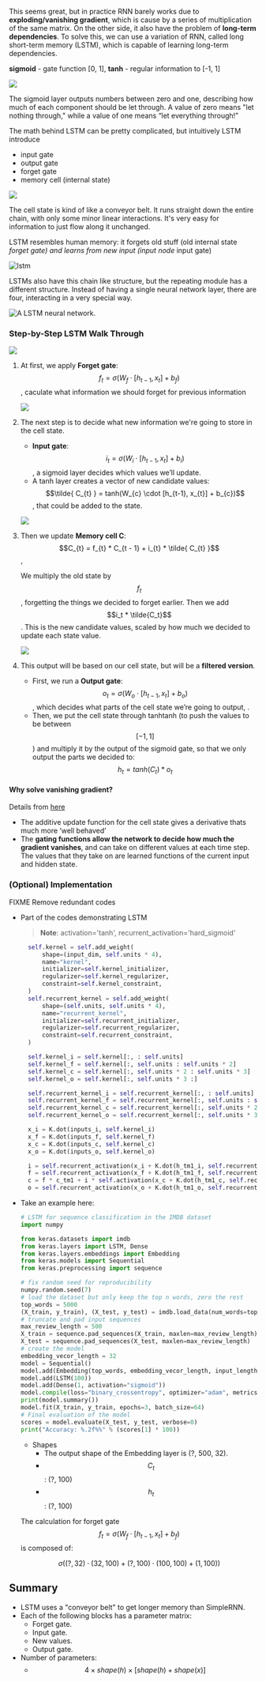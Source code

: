 This seems great, but in practice RNN barely works due to **exploding/vanishing gradient**, which is cause by a series of multiplication of the same matrix. On the other side, it also have the problem of **long-term dependencies**. To solve this, we can use a variation of RNN, called long short-term memory \(LSTM\), which is capable of learning long-term dependencies.

**sigmoid** - gate function \[0, 1\], **tanh** - regular information to \[-1, 1\]

![](../.gitbook/assets/LSTM3-gate.png)

The sigmoid layer outputs numbers between zero and one, describing how much of each component should be let through. A value of zero means "let nothing through," while a value of one means “let everything through!”

The math behind LSTM can be pretty complicated, but intuitively LSTM introduce

- input gate
- output gate
- forget gate
- memory cell \(internal state\)

![](../.gitbook/assets/LSTM3-C-line.png)

The cell state is kind of like a conveyor belt. It runs straight down the entire chain, with only some minor linear interactions. It's very easy for information to just flow along it unchanged.

LSTM resembles human memory: it forgets old stuff \(old internal state _forget gate\) and learns from new input \(input node_ input gate\)

![lstm](../.gitbook/assets/lstm.png)

LSTMs also have this chain like structure, but the repeating module has a different structure. Instead of having a single neural network layer, there are four, interacting in a very special way.

![A LSTM neural network.](https://colah.github.io/posts/2015-08-Understanding-LSTMs/img/LSTM3-chain.png)

### Step-by-Step LSTM Walk Through

![](../.gitbook/assets/LSTM3-focus-f.png)

1. At first, we apply **Forget gate**: $$f_{t} = \sigma(W_f \cdot [h_{t-1}, x_{t}] + b_{f})$$, caculate what information we should forget for previous information

   ![](../.gitbook/assets/LSTM3-focus-i.png)

2. The next step is to decide what new information we're going to store in the cell state.

   - **Input gate**: $$i_{t} = \sigma(W_i \cdot [h_{t-1}, x_{t}] + b_{i})$$, a sigmoid layer decides which values we’ll update.
   - A tanh layer creates a vector of new candidate values: $$\tilde{ C_{t} } = tanh(W_{c} \cdot [h_{t-1}, x_{t}] + b_{c})$$, that could be added to the state.

   ![](../.gitbook/assets/LSTM3-focus-C.png)

3. Then we update **Memory cell C**: $$C_{t} = f_{t} * C_{t - 1} + i_{t} * \tilde{ C_{t} }$$,

   We multiply the old state by $$f_t$$, forgetting the things we decided to forget earlier. Then we add $$i_t * \tilde{C_t}$$. This is the new candidate values, scaled by how much we decided to update each state value.

   ![](../.gitbook/assets/LSTM3-focus-o.png)

4. This output will be based on our cell state, but will be a **filtered version**.
   - First, we run a **Output gate**: $$o_{t} = \sigma(W_o \cdot [h_{t-1}, x_{t}] + b_{o})$$, which decides what parts of the cell state we’re going to output, .
   - Then, we put the cell state through tanhtanh \(to push the values to be between $$[-1, 1]$$ \) and multiply it by the output of the sigmoid gate, so that we only output the parts we decided to: $$h_{t} = tanh(C_{t}) * o_{t}$$

#### Why solve vanishing gradient?

Details from [here](https://weberna.github.io/blog/2017/11/15/LSTM-Vanishing-Gradients.html)

- The additive update function for the cell state gives a derivative thats much more ‘well behaved’
- The **gating functions allow the network to decide how much the gradient vanishes**, and can take on different values at each time step. The values that they take on are learned functions of the current input and hidden state.

### \(Optional\) Implementation

FIXME Remove redundant codes

- Part of the codes demonstrating LSTM

  > **Note**: activation='tanh', recurrent_activation='hard_sigmoid'

  ```python
    self.kernel = self.add_weight(
        shape=(input_dim, self.units * 4),
        name="kernel",
        initializer=self.kernel_initializer,
        regularizer=self.kernel_regularizer,
        constraint=self.kernel_constraint,
    )
    self.recurrent_kernel = self.add_weight(
        shape=(self.units, self.units * 4),
        name="recurrent_kernel",
        initializer=self.recurrent_initializer,
        regularizer=self.recurrent_regularizer,
        constraint=self.recurrent_constraint,
    )

    self.kernel_i = self.kernel[:, : self.units]
    self.kernel_f = self.kernel[:, self.units : self.units * 2]
    self.kernel_c = self.kernel[:, self.units * 2 : self.units * 3]
    self.kernel_o = self.kernel[:, self.units * 3 :]

    self.recurrent_kernel_i = self.recurrent_kernel[:, : self.units]
    self.recurrent_kernel_f = self.recurrent_kernel[:, self.units : self.units * 2]
    self.recurrent_kernel_c = self.recurrent_kernel[:, self.units * 2 : self.units * 3]
    self.recurrent_kernel_o = self.recurrent_kernel[:, self.units * 3 :]

    x_i = K.dot(inputs_i, self.kernel_i)
    x_f = K.dot(inputs_f, self.kernel_f)
    x_c = K.dot(inputs_c, self.kernel_c)
    x_o = K.dot(inputs_o, self.kernel_o)

    i = self.recurrent_activation(x_i + K.dot(h_tm1_i, self.recurrent_kernel_i))
    f = self.recurrent_activation(x_f + K.dot(h_tm1_f, self.recurrent_kernel_f))
    c = f * c_tm1 + i * self.activation(x_c + K.dot(h_tm1_c, self.recurrent_kernel_c))
    o = self.recurrent_activation(x_o + K.dot(h_tm1_o, self.recurrent_kernel_o))
  ```

- Take an example here:

  ```python
  # LSTM for sequence classification in the IMDB dataset
  import numpy

  from keras.datasets import imdb
  from keras.layers import LSTM, Dense
  from keras.layers.embeddings import Embedding
  from keras.models import Sequential
  from keras.preprocessing import sequence

  # fix random seed for reproducibility
  numpy.random.seed(7)
  # load the dataset but only keep the top n words, zero the rest
  top_words = 5000
  (X_train, y_train), (X_test, y_test) = imdb.load_data(num_words=top_words)
  # truncate and pad input sequences
  max_review_length = 500
  X_train = sequence.pad_sequences(X_train, maxlen=max_review_length)
  X_test = sequence.pad_sequences(X_test, maxlen=max_review_length)
  # create the model
  embedding_vecor_length = 32
  model = Sequential()
  model.add(Embedding(top_words, embedding_vecor_length, input_length=max_review_length))
  model.add(LSTM(100))
  model.add(Dense(1, activation="sigmoid"))
  model.compile(loss="binary_crossentropy", optimizer="adam", metrics=["accuracy"])
  print(model.summary())
  model.fit(X_train, y_train, epochs=3, batch_size=64)
  # Final evaluation of the model
  scores = model.evaluate(X_test, y_test, verbose=0)
  print("Accuracy: %.2f%%" % (scores[1] * 100))
  ```

  - Shapes
    - The output shape of the Embedding layer is \(?, 500, 32\).
    - $$C_t$$: \(?, 100\)
    - $$h_t$$: \(?, 100\)

  The calculation for forget gate $$f_{t} = \sigma(W_f \cdot [h_{t-1}, x_{t}] + b_{f})$$ is composed of:

  $$
  \sigma ( (?,32) \cdot (32,100) + (?, 100) \cdot (100, 100) + (1, 100))
  $$

## Summary

- LSTM uses a "conveyor belt" to get longer memory than SimpleRNN.
- Each of the following blocks has a parameter matrix:
  - Forget gate.
  - Input gate.
  - New values.
  - Output gate.
- Number of parameters:
  - $$4 \times shape(h) \times [shape(h)+shape(x)]$$
